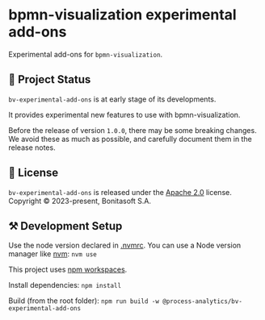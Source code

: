 # bpmn-visualization experimental add-ons

Experimental add-ons for `bpmn-visualization`.



## 🔆 Project Status

`bv-experimental-add-ons` is at early stage of its developments.

It provides experimental new features to use with bpmn-visualization.

Before the release of version `1.0.0`, there may be some breaking changes. We avoid these as much as possible, and carefully document them in the release notes.
<!--
As far as possible, we maintain compatibility for some minor versions.
-->


## 📃 License

`bv-experimental-add-ons` is released under the [Apache 2.0](LICENSE) license.  
Copyright &copy; 2023-present, Bonitasoft S.A.


<!--

## ⚡ Powered by

[![statically.io logo](https://statically.io/icons/icon-96x96.png "statically.io")](https://statically.io)

**[statically.io](https://statically.io)** (<kbd>demo</kbd> and <kbd>examples</kbd> live environments)

<img src="https://surge.sh/images/logos/svg/surge-logo.svg" alt="surge.sh logo" title="surge.sh" width="110"/>

**[surge.sh](https://surge.sh)** (<kbd>demo</kbd> and <kbd>documentation</kbd> preview environments)

-->



## ⚒️ Development Setup

Use the node version declared in [.nvmrc](.nvmrc). You can use a Node version manager like [nvm](https://github.com/nvm-sh/nvm): `nvm use`

This project uses [npm workspaces](https://docs.npmjs.com/cli/v9/using-npm/workspaces).

Install dependencies: `npm install`

Build (from the root folder): `npm run build -w @process-analytics/bv-experimental-add-ons`
